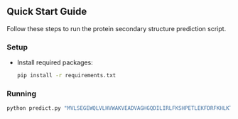 ## Quick Start Guide

Follow these steps to run the protein secondary structure prediction script.

### Setup
- Install required packages:
  ```bash
  pip install -r requirements.txt

### Running
  ```bash
  python predict.py "MVLSEGEWQLVLHVWAKVEADVAGHGQDILIRLFKSHPETLEKFDRFKHLKTEAEMKASEDLKKHGVTVLTALGAILKKKGHHEAELKPLAQSHATKHKIPIKYLEFISEAIIHAIIIIIIIDFGADAQGAMNKALELFRKDIAAKYKELGYQG"

